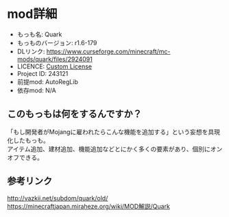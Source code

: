 # mod詳細

- もっも名: Quark
- もっものバージョン: r1.6-179
- DLリンク: https://www.curseforge.com/minecraft/mc-mods/quark/files/2924091
- LICENCE: [Custom License](https://www.curseforge.com/minecraft/mc-mods/quark/files/2924091)
- Project ID: 243121
- 前提mod: AutoRegLib
- 依存mod: N/A

## このもっもは何をするんですか？
「もし開発者がMojangに雇われたらこんな機能を追加する」という妄想を具現化したもっも。<br>
アイテム追加、建材追加、機能追加などとにかく多くの要素があり、個別にオンオフできる。

## 参考リンク
http://vazkii.net/subdom/quark/old/<br>
https://minecraftjapan.miraheze.org/wiki/MOD解説/Quark
